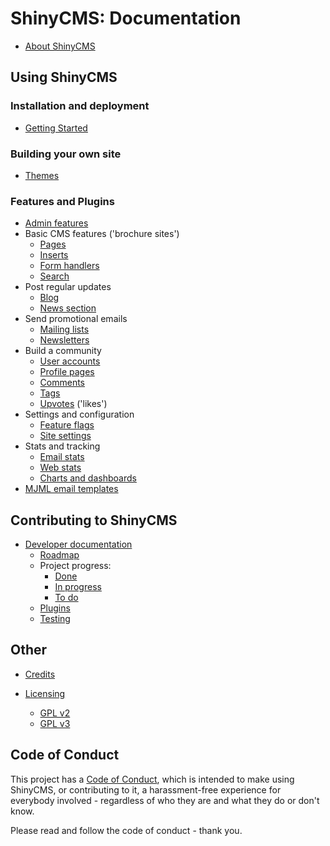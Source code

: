 # ShinyCMS: Documentation

* [About ShinyCMS](../README.md)


## Using ShinyCMS

### Installation and deployment

* [Getting Started](Getting-Started.md)

### Building your own site

* [Themes](Themes.md)

### Features and Plugins

* [Admin features](features/AdminFeatures.md)
* Basic CMS features ('brochure sites')
  * [Pages](plugins/ShinyPages.md)
  * [Inserts](plugins/ShinyInserts.md)
  * [Form handlers](plugins/ShinyForms.md)
  * [Search](plugins/ShinySearch.md)
* Post regular updates
  * [Blog](plugins/ShinyBlog.md)
  * [News section](plugins/ShinyNews.md)
* Send promotional emails
  * [Mailing lists](plugins/ShinyLists.md)
  * [Newsletters](plugins/ShinyNewsletters.md)
* Build a community
  * [User accounts](features/UserAccounts.md)
  * [Profile pages](plugins/ShinyProfiles.md)
  * [Comments](features/Comments.md)
  * [Tags](features/Tags.md)
  * [Upvotes](features/Upvotes.md) ('likes')
* Settings and configuration
  * [Feature flags](features/FeatureFlags.md)
  * [Site settings](features/SiteSettings.md)
* Stats and tracking
  * [Email stats](features/EmailStats.md)
  * [Web stats](features/WebStats.md)
  * [Charts and dashboards](features/Charts.md)
* [MJML email templates](features/MJML.md)


## Contributing to ShinyCMS

* [Developer documentation](Developers/index.md)
  * [Roadmap](Developers/Roadmap.md)
  * Project progress:
    * [Done](Developers/done.md)
    * [In progress](Developers/in-progress.md)
    * [To do](Developers/TODO.md)
  * [Plugins](Developers/Plugins.md)
  * [Testing](Developers/Testing.md)


## Other

* [Credits](credits.md)

* [Licensing](Licensing/index.md)
  * [GPL v2](Licensing/gnu-gpl-v2.0.md)
  * [GPL v3](Licensing/gnu-gpl-v3.0.md)


## Code of Conduct

This project has a [Code of Conduct](code-of-conduct.md), which is intended
to make using ShinyCMS, or contributing to it, a harassment-free experience for
everybody involved - regardless of who they are and what they do or don't know.

Please read and follow the code of conduct - thank you.
